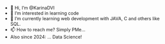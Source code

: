 - 👋 Hi, I’m @KarinaDVI
- 👀 I’m interested in learning code
- 🌱 I’m currently learning web development with JAVA, C and others like SQL.
- 📫 How to reach me? Simply PMe...
- Also since 2024: ... Data Science!
<!---
KarinaDVI/KarinaDVI is a ✨ special ✨ repository because its `README.md` (this file) appears on your GitHub profile.
You can click the Preview link to take a look at your changes.
--->
